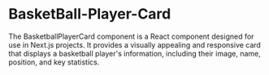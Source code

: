 # BasketBall-Player-Card
The BasketballPlayerCard component is a React component designed for use in Next.js projects. It provides a visually appealing and responsive card that displays a basketball player's information, including their image, name, position, and key statistics.
